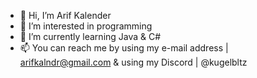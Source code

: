 - 👋 Hi, I’m Arif Kalender
- 👀 I’m interested in programming
- 🌱 I’m currently learning Java & C#
- 📫 You can reach me by using my e-mail address | arifkalndr@gmail.com & using my Discord | @kugelbltz
